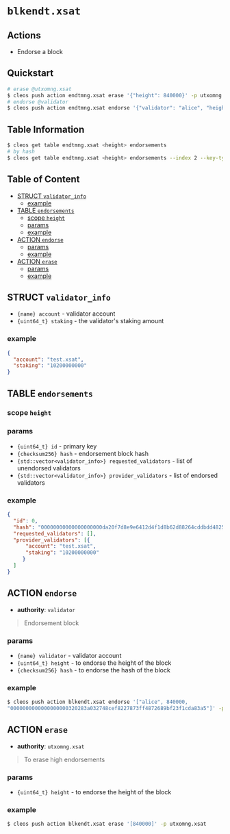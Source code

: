 # `blkendt.xsat`

## Actions

- Endorse a block

## Quickstart 

```bash
# erase @utxomng.xsat
$ cleos push action endtmng.xsat erase '{"height": 840000}' -p utxomng.xsat
# endorse @validator
$ cleos push action endtmng.xsat endorse '{"validator": "alice", "height": 840000, "hash": "0000000000000000000320283a032748cef8227873ff4872689bf23f1cda83a5"}' -p alice
```

## Table Information

```bash
$ cleos get table endtmng.xsat <height> endorsements
# by hash
$ cleos get table endtmng.xsat <height> endorsements --index 2 --key-type sha256 -L <hash> -U <hash>
```

## Table of Content

- [STRUCT `validator_info`](#struct-validator_info)
  - [example](#example)
- [TABLE `endorsements`](#table-endorsements)
  - [scope `height`](#scope-height)
  - [params](#params)
  - [example](#example-1)
- [ACTION `endorse`](#action-endorse)
  - [params](#params-1)
  - [example](#example-2)
- [ACTION `erase`](#action-erase)
  - [params](#params-2)
  - [example](#example-3)

## STRUCT `validator_info`

- `{name} account` - validator account
- `{uint64_t} staking` - the validator's staking amount

### example

```json
{
  "account": "test.xsat",
  "staking": "10200000000"
}
```

## TABLE `endorsements`

### scope `height`
### params

- `{uint64_t} id` - primary key
- `{checksum256} hash` - endorsement block hash
- `{std::vector<validator_info>} requested_validators` - list of unendorsed validators
- `{std::vector<validator_info>} provider_validators` - list of endorsed validators

### example

```json
{
  "id": 0,
  "hash": "00000000000000000000da20f7d8e9e6412d4f1d8b62d88264cddbdd48256ba0",
  "requested_validators": [],
  "provider_validators": [{
      "account": "test.xsat",
      "staking": "10200000000"
     }
  ]
}
```

## ACTION `endorse`

- **authority**: `validator`

> Endorsement block

### params

- `{name} validator` - validator account
- `{uint64_t} height` - to endorse the height of the block
- `{checksum256} hash` - to endorse the hash of the block

### example

```bash
$ cleos push action blkendt.xsat endorse '["alice", 840000,
"0000000000000000000320283a032748cef8227873ff4872689bf23f1cda83a5"]' -p alice
```

## ACTION `erase`

- **authority**: `utxomng.xsat`

> To erase high endorsements

### params

- `{uint64_t} height` - to endorse the height of the block

### example

```bash
$ cleos push action blkendt.xsat erase '[840000]' -p utxomng.xsat
```
